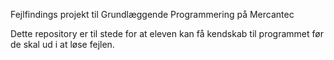 Fejlfindings projekt til Grundlæggende Programmering på Mercantec

Dette repository er til stede for at eleven kan få kendskab til programmet før de skal ud i at løse fejlen.
